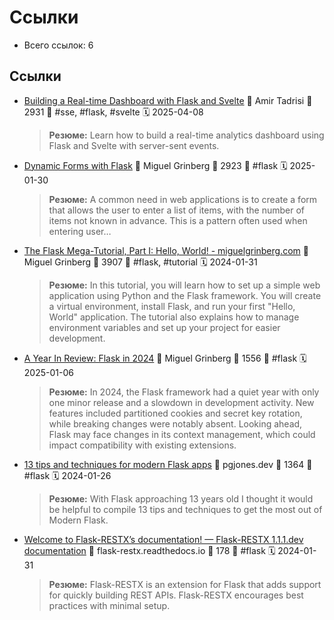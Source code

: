 # Ссылки

- Всего ссылок: 6

## Ссылки

- [Building a Real-time Dashboard with Flask and Svelte](https://testdriven.io/blog/flask-svelte/) 👤 Amir Tadrisi 💬 2931 🔖 #sse, #flask, #svelte 🗓️ 2025-04-08
    > **Резюме:** Learn how to build a real-time analytics dashboard using Flask and Svelte with server-sent events.
- [Dynamic Forms with Flask](https://blog.miguelgrinberg.com/post/dynamic-forms-with-flask) 👤 Miguel Grinberg 💬 2923 🔖 #flask 🗓️ 2025-01-30
    > **Резюме:** A common need in web applications is to create a form that allows the user to enter a list of items, with the number of items not known in advance. This is a pattern often used when entering user…
- [The Flask Mega-Tutorial, Part I: Hello, World! - miguelgrinberg.com](https://blog.miguelgrinberg.com/post/the-flask-mega-tutorial-part-i-hello-world) 👤 Miguel Grinberg 💬 3907 🔖 #flask, #tutorial 🗓️ 2024-01-31
    > **Резюме:** In this tutorial, you will learn how to set up a simple web application using Python and the Flask framework. You will create a virtual environment, install Flask, and run your first "Hello, World" application. The tutorial also explains how to manage environment variables and set up your project for easier development.
- [A Year In Review: Flask in 2024](https://blog.miguelgrinberg.com/post/a-year-in-review-flask-in-2024) 👤 Miguel Grinberg 💬 1556 🔖 #flask 🗓️ 2025-01-06
    > **Резюме:** In 2024, the Flask framework had a quiet year with only one minor release and a slowdown in development activity. New features included partitioned cookies and secret key rotation, while breaking changes were notably absent. Looking ahead, Flask may face changes in its context management, which could impact compatibility with existing extensions.
- [13 tips and techniques for modern Flask apps](https://pgjones.dev/blog/modern-flask-2023/) 👤 pgjones.dev 💬 1364 🔖 #flask 🗓️ 2024-01-26
    > **Резюме:** With Flask approaching 13 years old I thought it would be helpful to
compile 13 tips and techniques to get the most out of Modern Flask.

- [Welcome to Flask-RESTX’s documentation! — Flask-RESTX 1.1.1.dev documentation](https://flask-restx.readthedocs.io/en/latest/) 👤 flask-restx.readthedocs.io 💬 178 🔖 #flask 🗓️ 2024-01-31
    > **Резюме:** Flask-RESTX is an extension for Flask that adds support for quickly building REST APIs. Flask-RESTX encourages best practices with minimal setup.
